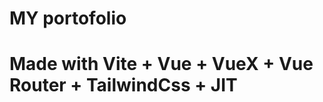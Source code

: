 <p align="center">
  <h1>MY portofolio</h1>
</p>
<h1>Made with Vite + Vue + VueX + Vue Router + TailwindCss + JIT</h1>
